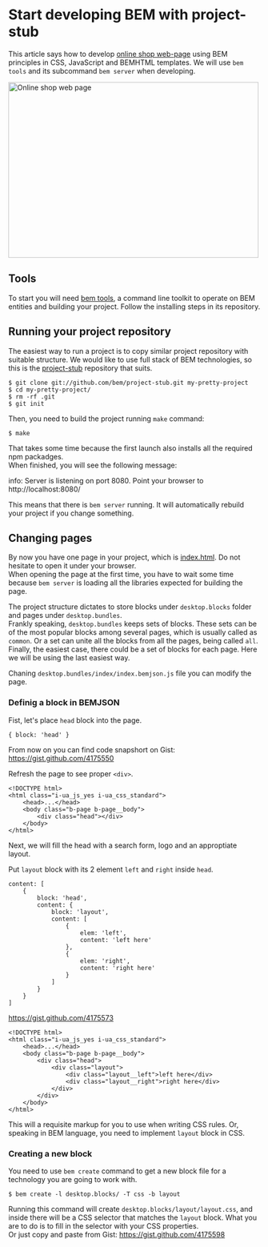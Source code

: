 # Start developing BEM with project-stub

This article says how to develop [online shop
web-page](http://toivonen.github.com/online-shop-dummy/desktop.bundles/index/index.html)
using BEM principles in CSS, JavaScript and BEMHTML templates. We will use `bem
tools` and its subcommand `bem server` when developing.

<img
src="http://img-fotki.yandex.ru/get/6505/14441195.26/0_6f0b2_557ef428_L.jpg"
width="500" height="351" title="Online shop web page" alt="Online shop web page"
border="0"/>

## Tools
To start you will need [bem tools](https://github.com/bem/bem-tools), a command line
toolkit to operate on BEM entities and building your project. Follow the
installing steps in its repository.

## Running your project repository
The easiest way to run a project is to copy similar project repository with
suitable structure. We would like to use full stack of BEM technologies, so this
is the [project-stub](https://github.com/bem/project-stub) repository that
suits.

    $ git clone git://github.com/bem/project-stub.git my-pretty-project
    $ cd my-pretty-project/
    $ rm -rf .git
    $ git init

Then, you need to build the project running `make` command:

    $ make

That takes some time because the first launch also installs all the required npm
packadges.<br/>
When finished, you will see the following message:

   info: Server is listening on port 8080. Point your browser to http://localhost:8080/

This means that there is `bem server` running. It will automatically rebuild your
project if you change something.

## Changing pages
By now you have one page in your project, which is
[index.html](http://localhost:8080/desktop.bundles/index/index.html). Do not
hesitate to open it under your browser.<br/>
When opening the page at the first time, you have to wait some time because `bem
server` is loading all the libraries expected for building the page.

The project structure dictates to store blocks under `desktop.blocks` folder and
pages under `desktop.bundles`.<br/>
Frankly speaking, `desktop.bundles` keeps sets of blocks. These sets can be of
the most popular blocks among several pages, which is usually called as
`common`. Or a set can unite all the blocks from all the pages, being called
`all`. Finally, the easiest case, there could be a set of blocks for each page.
Here we will be using the last easiest way.

Chaning `desktop.bundles/index/index.bemjson.js` file you can modify the page.

### Definig a block in BEMJSON
Fist, let's place `head` block into the page.

    { block: 'head' }

From now on you can find code snapshort on Gist: https://gist.github.com/4175550

Refresh the page to see proper `<div>`.

    <!DOCTYPE html>
    <html class="i-ua_js_yes i-ua_css_standard">
        <head>...</head>
        <body class="b-page b-page__body">
            <div class="head"></div>
        </body>
    </html>

Next, we will fill the head with a search form, logo and an approptiate layout.

Put `layout` block with its 2 element `left` and `right` inside `head`.

    content: [
        {
            block: 'head',
            content: {
                block: 'layout',
                content: [
                    {
                        elem: 'left',
                        content: 'left here'
                    },
                    {
                        elem: 'right',
                        content: 'right here'
                    }
                ]
            }
        }
    ]

https://gist.github.com/4175573

    <!DOCTYPE html>
    <html class="i-ua_js_yes i-ua_css_standard">
        <head>...</head>
        <body class="b-page b-page__body">
            <div class="head">
                <div class="layout">
                    <div class="layout__left">left here</div>
                    <div class="layout__right">right here</div>
                </div>
            </div>
        </body>
    </html>

This will a requisite markup for you to use when writing CSS rules. Or, speaking
in BEM language, you need to implement `layout` block in CSS.

### Creating a new block
You need to use `bem create` command to get a new block file for a technology
you are going to work with.

    $ bem create -l desktop.blocks/ -T css -b layout

Running this command will create `desktop.blocks/layout/layout.css`, and inside
there will be a CSS selector that matches the `layout` block. What you are to do
is to fill in the selector with your CSS properties.<br/>
Or just copy and paste from Gist: https://gist.github.com/4175598
